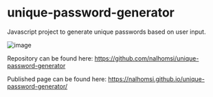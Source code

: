 # unique-password-generator

Javascript project to generate unique passwords based on user input.


![image](https://user-images.githubusercontent.com/80538653/119270699-fb12ca80-bbcb-11eb-857b-62adc7aa7777.png)


Repository can be found here: https://github.com/nalhomsi/unique-password-generator

Published page can be found here: https://nalhomsi.github.io/unique-password-generator/
